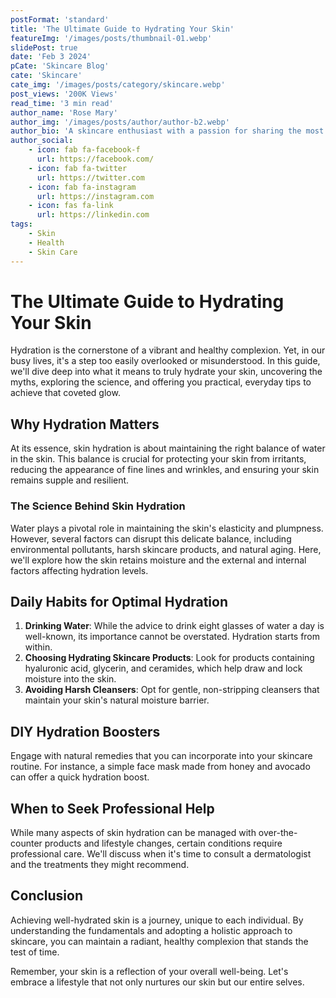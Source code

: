 ```yaml
---
postFormat: 'standard'
title: 'The Ultimate Guide to Hydrating Your Skin'
featureImg: '/images/posts/thumbnail-01.webp'
slidePost: true
date: 'Feb 3 2024'
pCate: 'Skincare Blog'
cate: 'Skincare'
cate_img: '/images/posts/category/skincare.webp'
post_views: '200K Views'
read_time: '3 min read'
author_name: 'Rose Mary'
author_img: '/images/posts/author/author-b2.webp'
author_bio: 'A skincare enthusiast with a passion for sharing the most effective products and routines. My journey is about finding beauty solutions that truly make a difference.'
author_social:
    - icon: fab fa-facebook-f
      url: https://facebook.com/
    - icon: fab fa-twitter
      url: https://twitter.com
    - icon: fab fa-instagram
      url: https://instagram.com
    - icon: fas fa-link
      url: https://linkedin.com
tags: 
    - Skin
    - Health
    - Skin Care
---
```


# The Ultimate Guide to Hydrating Your Skin

Hydration is the cornerstone of a vibrant and healthy complexion. Yet, in our busy lives, it's a step too easily overlooked or misunderstood. In this guide, we'll dive deep into what it means to truly hydrate your skin, uncovering the myths, exploring the science, and offering you practical, everyday tips to achieve that coveted glow.

## Why Hydration Matters

At its essence, skin hydration is about maintaining the right balance of water in the skin. This balance is crucial for protecting your skin from irritants, reducing the appearance of fine lines and wrinkles, and ensuring your skin remains supple and resilient.

### The Science Behind Skin Hydration

Water plays a pivotal role in maintaining the skin's elasticity and plumpness. However, several factors can disrupt this delicate balance, including environmental pollutants, harsh skincare products, and natural aging. Here, we'll explore how the skin retains moisture and the external and internal factors affecting hydration levels.

## Daily Habits for Optimal Hydration

1. **Drinking Water**: While the advice to drink eight glasses of water a day is well-known, its importance cannot be overstated. Hydration starts from within.
2. **Choosing Hydrating Skincare Products**: Look for products containing hyaluronic acid, glycerin, and ceramides, which help draw and lock moisture into the skin.
3. **Avoiding Harsh Cleansers**: Opt for gentle, non-stripping cleansers that maintain your skin's natural moisture barrier.

## DIY Hydration Boosters

Engage with natural remedies that you can incorporate into your skincare routine. For instance, a simple face mask made from honey and avocado can offer a quick hydration boost.

## When to Seek Professional Help

While many aspects of skin hydration can be managed with over-the-counter products and lifestyle changes, certain conditions require professional care. We'll discuss when it's time to consult a dermatologist and the treatments they might recommend.

## Conclusion

Achieving well-hydrated skin is a journey, unique to each individual. By understanding the fundamentals and adopting a holistic approach to skincare, you can maintain a radiant, healthy complexion that stands the test of time.

Remember, your skin is a reflection of your overall well-being. Let's embrace a lifestyle that not only nurtures our skin but our entire selves.
